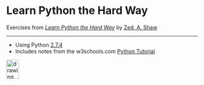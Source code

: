 # Learn Python the Hard Way
Exercises from [*Learn Python the Hard Way*](http://learnpythonthehardway.org/) by [Zed. A. Shaw](https://github.com/zedshaw)
<hr>

* Using Python [2.7.4](https://www.python.org/downloads/release/python-274/)
* Includes notes from the w3schools.com [Python Tutorial](https://www.w3schools.com/python/default.asp)

<img src="https://cdn.iconscout.com/icon/free/png-256/python-14-569257.png"  alt="drawing" width="33vw" height="50vh"/>
